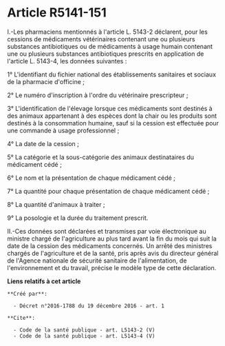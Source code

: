 # Article R5141-151

I.-Les pharmaciens mentionnés à l'article L. 5143-2 déclarent, pour les cessions de médicaments vétérinaires contenant une ou
plusieurs substances antibiotiques ou de médicaments à usage humain contenant une ou plusieurs substances antibiotiques
prescrits en application de l'article L. 5143-4, les données suivantes : 

1° L'identifiant du fichier national des établissements sanitaires et sociaux de la pharmacie d'officine ; 

2° Le numéro d'inscription à l'ordre du vétérinaire prescripteur ; 

3° L'identification de l'élevage lorsque ces médicaments sont destinés à des animaux appartenant à des espèces dont la chair
ou les produits sont destinés à la consommation humaine, sauf si la cession est effectuée pour une commande à usage
professionnel ; 

4° La date de la cession ; 

5° La catégorie et la sous-catégorie des animaux destinataires du médicament cédé ; 

6° Le nom et la présentation de chaque médicament cédé ; 

7° La quantité pour chaque présentation de chaque médicament cédé ; 

8° La quantité d'animaux à traiter ; 

9° La posologie et la durée du traitement prescrit. 

II.-Ces données sont déclarées et transmises par voie électronique au ministre chargé de l'agriculture au plus tard avant la
fin du mois qui suit la date de la cession des médicaments concernés. Un arrêté des ministres chargés de l'agriculture et de
la santé, pris après avis du directeur général de l'Agence nationale de sécurité sanitaire de l'alimentation, de
l'environnement et du travail, précise le modèle type de cette déclaration.

**Liens relatifs à cet article**

	**Créé par**:

	  - Décret n°2016-1788 du 19 décembre 2016 - art. 1

	**Cite**:

	  - Code de la santé publique - art. L5143-2 (V)
	  - Code de la santé publique - art. L5143-4 (V)

